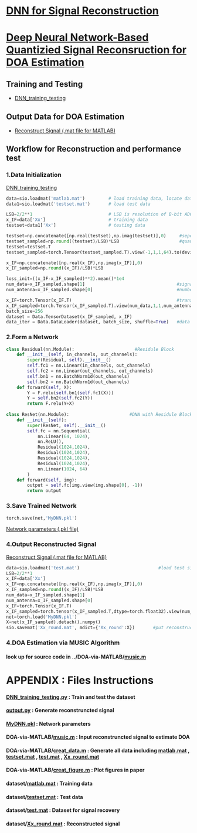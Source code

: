 # [DNN for Signal Reconstruction]
# [Deep Neural Network-Based Quantizied Signal Reconsruction for DOA Estimation]

## Training and Testing
  - [DNN_training_testing]

## Output Data for DOA Estimation
  - [Reconstruct Signal (.mat file for MATLAB)]

## Workflow for Reconstruction and performance test
### 1.Data Initialization
[DNN_training_testing]
```python
data=sio.loadmat('matlab.mat')         # load training data, locate dataset in /dataset
data1=sio.loadmat('testset.mat')       # load test data

LSB=2/2**1                             # LSB is resolution of B-bit ADC
x_IF=data['Xx']                        # training data
testset=data1['Xx']                    # testing data

testset=np.concatenate([np.real(testset),np.imag(testset)],0)     #seperate complex signals
testset_sampled=np.round((testset)/LSB)*LSB                       #quantize the signal
testset=testset.T
testset_sampled=torch.Tensor(testset_sampled.T).view(-1,1,1,64).to(device)

x_IF=np.concatenate([np.real(x_IF),np.imag(x_IF)],0)
x_IF_sampled=np.round((x_IF)/LSB)*LSB

loss_init=((x_IF-x_IF_sampled)**2).mean()*1e4
num_data=x_IF_sampled.shape[1]                                   #signals' number
num_antenna=x_IF_sampled.shape[0]                                #number of antennas

x_IF=torch.Tensor(x_IF.T)                                        #transform numpy data to tensor
x_IF_sampled=torch.Tensor(x_IF_sampled.T).view(num_data,1,1,num_antenna)
batch_size=256
dataset = Data.TensorDataset(x_IF_sampled, x_IF) 
data_iter = Data.DataLoader(dataset, batch_size, shuffle=True)   #data have prepared
```
### 2.Form a Network
```python
class Residual(nn.Module):                       #Residule Block
    def __init__(self, in_channels, out_channels):
        super(Residual, self).__init__()
        self.fc1 = nn.Linear(in_channels, out_channels)
        self.fc2 = nn.Linear(out_channels, out_channels)
        self.bn1 = nn.BatchNorm1d(out_channels)
        self.bn2 = nn.BatchNorm1d(out_channels)
    def forward(self, X):
        Y = F.relu(self.bn1(self.fc1(X)))
        Y = self.bn2(self.fc2(Y))
        return F.relu(Y+X)
        
class ResNet(nn.Module):                       #DNN with Residule Block
    def __init__(self):
        super(ResNet, self).__init__()
        self.fc = nn.Sequential(
            nn.Linear(64, 1024),
            nn.ReLU(),
            Residual(1024,1024),
            Residual(1024,1024),
            Residual(1024,1024),
            Residual(1024,1024),
            nn.Linear(1024, 64) 
        )
    def forward(self, img):
        output = self.fc(img.view(img.shape[0], -1))
        return output
```
### 3.Save Trained Network
```python
torch.save(net,'MyDNN.pkl')
```
[Network parameters (.pkl file)]
### 4.Output Reconstructed Signal
[Reconstruct Signal (.mat file for MATLAB)]
```python
data=sio.loadmat('test.mat')                              #load test sinal
LSB=2/2**1
x_IF=data['Xx']
x_IF=np.concatenate([np.real(x_IF),np.imag(x_IF)],0)
x_IF_sampled=np.round((x_IF)/LSB)*LSB
num_data=x_IF_sampled.shape[1]
num_antenna=x_IF_sampled.shape[0]
x_IF=torch.Tensor(x_IF.T)
x_IF_sampled=torch.tensor(x_IF_sampled.T,dtype=torch.float32).view(num_data,1,1,num_antenna)
net=torch.load('MyDNN.pkl')
X=net(x_IF_sampled).detach().numpy()
sio.savemat('Xx_round.mat', mdict={'Xx_round':X})       #put reconstructed signal in .mat file
```
### 4.DOA Estimation via MUSIC Algorithm
#### look up for source code in ../DOA-via-MATLAB/[music.m]

# APPENDIX : Files Instructions
#### [DNN_training_testing.py] : Train and test the dataset
#### [output.py] : Generate reconstruncted signal
#### [MyDNN.pkl] : Network parameters
#### DOA-via-MATLAB/[music.m] : Input reconstruncted signal to estimate DOA
#### DOA-via-MATLAB/[creat_data.m] : Generate all data including [matlab.mat] , [testset.mat] , [test.mat] , [Xx_round.mat]
#### DOA-via-MATLAB/[creat_figure.m] : Plot figures in paper
#### dataset/[matlab.mat] : Training data
#### dataset/[testset.mat] : Test data
#### dataset/[test.mat] : Dataset for signal recovery
#### dataset/[Xx_round.mat] : Reconstructed signal


[DNN_training_testing.py]:<https://github.com/hwfhwf/DNN-For-Signal-Reconstruction/blob/master/DNN_training_testing.py>
[output.py]:<https://github.com/hwfhwf/DNN-For-Signal-Reconstruction/blob/master/output.py>
[MyDNN.pkl]:<https://github.com/hwfhwf/DNN-For-Signal-Reconstruction/blob/master/MyDNN.pkl>
[music.m]:<https://github.com/hwfhwf/DNN-For-Signal-Reconstruction/blob/master/DOA-via-MATLAB/music.m>
[creat_data.m]:<https://github.com/hwfhwf/DNN-For-Signal-Reconstruction/blob/master/DOA-via-MATLAB/creat_data.m>
[creat_figure.m]:<https://github.com/hwfhwf/DNN-For-Signal-Reconstruction/blob/master/DOA-via-MATLAB/creat_figure.m>
[matlab.mat]:<https://github.com/hwfhwf/DNN-For-Signal-Reconstruction/blob/master/dataset/matlab.mat>
[testset.mat]:<https://github.com/hwfhwf/DNN-For-Signal-Reconstruction/blob/master/dataset/testset.mat>
[test.mat]:<https://github.com/hwfhwf/DNN-For-Signal-Reconstruction/blob/master/dataset/test.mat>
[Xx_round.mat]:<https://github.com/hwfhwf/DNN-For-Signal-Reconstruction/blob/master/dataset/Xx_round.mat>   
[Network parameters (.pkl file)]:<https://github.com/hwfhwf/DNN-For-Signal-Reconstruction/blob/master/output.py>
[Reconstruct Signal (.mat file for MATLAB)]:<https://github.com/hwfhwf/DNN-For-Signal-Reconstruction/blob/master/output.py>   
[DNN_training_testing]: <https://github.com/hwfhwf/DNN-For-Signal-Reconstruction/blob/master/DNN_training_testing.py>
[DNN for Signal Reconstruction]: <https://github.com/hwfhwf/DNN-For-Signal-Reconstruction>
[Deep Neural Network-Based Quantizied Signal Reconsruction for DOA Estimation]: <论文网址>
 
